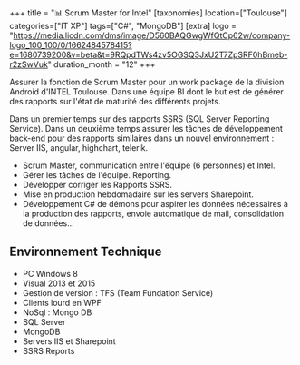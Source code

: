 +++
title = "📊 Scrum Master for Intel"
[taxonomies]
location=["Toulouse"]
categories=["IT XP"]
tags=["C#", "MongoDB"]
[extra]
logo = "https://media.licdn.com/dms/image/D560BAQGwgWfQtCp62w/company-logo_100_100/0/1662484578415?e=1680739200&v=beta&t=9RQpdTWs4zv5OGSQ3JxU2T7ZpSRF0hBmeb-r2zSwVuk"
duration_month = "12"
+++

Assurer la fonction de Scrum Master pour un work package de la division Android d'INTEL Toulouse. Dans une équipe BI dont le but est de générer des rapports sur l'état de maturité des différents projets.

Dans un premier temps sur des rapports SSRS (SQL Server Reporting Service). Dans un deuxième temps assurer les tâches de développement back-end pour des rapports similaires dans un nouvel environnement : Server IIS, angular, highchart, telerik.

- Scrum Master, communication entre l'équipe (6 personnes) et Intel.
- Gérer les tâches de l'équipe. Reporting.
- Développer corriger les Rapports SSRS.
- Mise en production hebdomadaire sur les servers Sharepoint.
- Développement C# de démons pour aspirer les données nécessaires à la production des rapports, envoie automatique de mail, consolidation de données...

## Environnement Technique

- PC Windows 8
- Visual 2013 et 2015
- Gestion de version : TFS (Team Fundation Service)
- Clients lourd en WPF
- NoSql : Mongo DB
- SQL Server
- MongoDB
- Servers IIS et Sharepoint
- SSRS Reports
